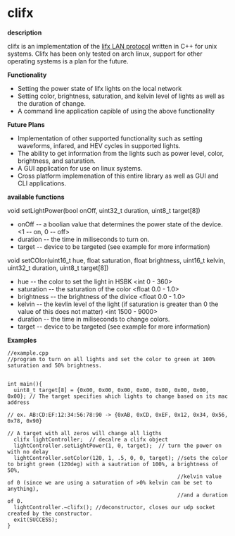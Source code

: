 # clifx

**description**

clifx is an implementation of the [lifx LAN protocol](https://lan.developer.lifx.com/docs) written in C++ for unix systems. Clifx has been only tested on 
arch linux, support for other operating systems is a plan for the future.

**Functionality**

- Setting the power state of lifx lights on the local network
- Setting color, brightness, saturation, and kelvin level of lights as well as the duration of change.
- A command line application capible of using the above functionality

**Future Plans**

- Implementation of other supported functionality such as setting waveforms, infared, and HEV cycles in supported lights.
- The ability to get information from the lights such as power level, color, brightness, and saturation.
- A GUI application for use on linux systems.
- Cross platform implemenation of this entire library as well as GUI and CLI applications.

**available functions**

void setLightPower(bool onOff, uint32_t duration, uint8_t target[8])
- onOff -- a boolian value that determines the power state of the device. <1 -- on, 0 -- off>
- duration -- the time in miliseconds to turn on. 
- target -- device to be targeted (see example for more information)

void setCOlor(uint16_t hue, float saturation, float brightness, uint16_t kelvin, uint32_t duration, uint8_t target[8])
- hue -- the color to set the light in HSBK <int 0 - 360>
- saturation -- the saturation of the color <float 0.0 - 1.0>
- brightness -- the brightness of the divice <float 0.0 - 1.0>
- kelvin -- the kevlin level of the light (if saturation is greater than 0 the value of this does not matter) <int 1500 - 9000>
- duration -- the time in miliseconds to change colors.
- target -- device to be targeted (see example for more information)

**Examples**

```
//example.cpp
//program to turn on all lights and set the color to green at 100% saturation and 50% brightness.


int main(){
  uint8_t target[8] = {0x00, 0x00, 0x00, 0x00, 0x00, 0x00, 0x00, 0x00}; // The target specifies which lights to change based on its mac address
                                                                       // ex. AB:CD:EF:12:34:56:78:90 -> {0xAB, 0xCD, 0xEF, 0x12, 0x34, 0x56, 0x78, 0x90}
                                                                        // A target with all zeros will change all ligths
  clifx lightController;  // decalre a clifx object
  lightController.setLightPower(1, 0, target);  // turn the power on with no delay
  lightController.setColor(120, 1, .5, 0, 0, target); //sets the color to bright green (120deg) with a sautration of 100%, a brightness of 50%, 
                                                      //kelvin value of 0 (since we are using a saturation of >0% kelvin can be set to anything),
                                                      //and a duration of 0.
  lightController.~clifx(); //deconstructor, closes our udp socket created by the constructor.
  exit(SUCCESS);
}
```
